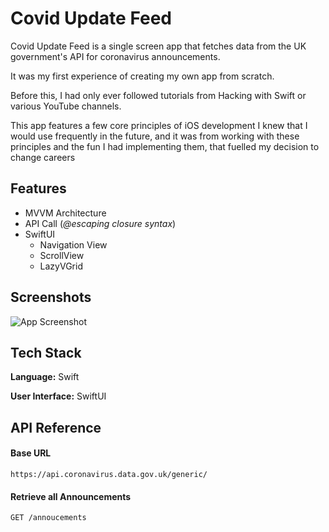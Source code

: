 
# Covid Update Feed

Covid Update Feed is a single screen app that fetches data from the UK government's 
API for coronavirus announcements.

It was my first experience of creating
my own app from scratch. 

Before this, I had only ever followed tutorials from
Hacking with Swift or various YouTube channels.

This app features a few core principles of iOS development I knew that I would
use frequently in the future, and it was from working with these principles
and the fun I had implementing them, that fuelled my decision to change careers


## Features

- MVVM Architecture
- API Call (*@escaping closure syntax*)
- SwiftUI 
    - Navigation View
    - ScrollView
    - LazyVGrid



## Screenshots

![App Screenshot](http://imageshack.com/a/img923/8153/a5axtE.png)


## Tech Stack

**Language:** Swift

**User Interface:** SwiftUI 


## API Reference
#### Base URL
```https
https://api.coronavirus.data.gov.uk/generic/
```
#### Retrieve all Announcements
```
GET /annoucements
```
